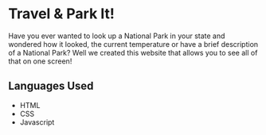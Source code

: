 # Travel & Park It!

Have you ever wanted to look up a National Park in your state and wondered how it looked, the current temperature or have a brief description of a National Park? Well we created this website that allows you to see all of that on one screen!

## Languages Used

- HTML
- CSS
- Javascript


